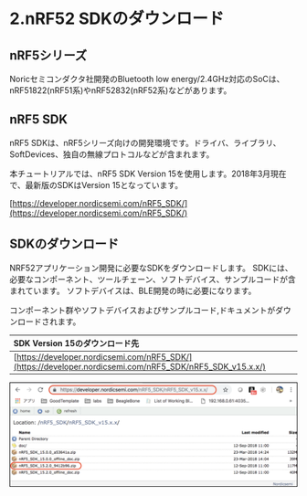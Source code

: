 # 2.nRF52 SDKのダウンロード

## nRF5シリーズ

Noricセミコンダクタ社開発のBluetooth low energy/2.4GHz対応のSoCは、nRF51822(nRF51系)やnRF52832(nRF52系)などがあります。

## nRF5 SDK

nRF5 SDKは、nRF5シリーズ向けの開発環境です。ドライバ、ライブラリ、SoftDevices、独自の無線プロトコルなどが含まれます。

本チュートリアルでは、nRF5 SDK Version 15を使用します。2018年3月現在で、最新版のSDKはVersion 15となっています。

[https://developer.nordicsemi.com/nRF5_SDK/](https://developer.nordicsemi.com/nRF5_SDK/)

## SDKのダウンロード

NRF52アプリケーション開発に必要なSDKをダウンロードします。
SDKには、必要なコンポーネント、ツールチェーン、ソフトデバイス、サンプルコードが含まれています。
ソフトデバイスは、BLE開発の時に必要になります。

コンポーネント群やソフトデバイスおよびサンプルコード,ドキュメントがダウンロードされます。

|SDK Version 15のダウンロード先|
|:--|
|[https://developer.nordicsemi.com/nRF5_SDK/](https://developer.nordicsemi.com/nRF5_SDK/nRF5_SDK_v15.x.x/)|

![](./img/nrfsdk.png)
